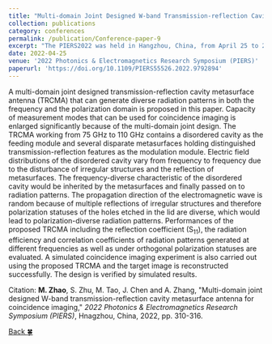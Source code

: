 ```yaml
---
title: "Multi-domain Joint Designed W-band Transmission-reflection Cavity Metasurface Antenna for Coincidence Imaging"
collection: publications
category: conferences
permalink: /publication/Conference-paper-9
excerpt: "The PIERS2022 was held in Hangzhou, China, from April 25 to 29, 2022."
date: 2022-04-25
venue: '2022 Photonics & Electromagnetics Research Symposium (PIERS)'
paperurl: 'https://doi.org/10.1109/PIERS55526.2022.9792894'
---
```


A multi-domain joint designed transmission-reflection cavity metasurface antenna (TRCMA) that can generate diverse radiation patterns in both the frequency and the polarization domain is proposed in this paper. Capacity of measurement modes that can be used for coincidence imaging is enlarged significantly because of the multi-domain joint design. The TRCMA working from 75 GHz to 110 GHz contains a disordered cavity as the feeding module and several disparate metasurfaces holding distinguished transmission-reflection features as the modulation module. Electric field distributions of the disordered cavity vary from frequency to frequency due to the disturbance of irregular structures and the reflection of metasurfaces. The frequency-diverse characteristic of the disordered cavity would be inherited by the metasurfaces and finally passed on to radiation patterns. The propagation direction of the electromagnetic wave is random because of multiple reflections of irregular structures and therefore polarization statuses of the holes etched in the lid are diverse, which would lead to polarization-diverse radiation patterns. Performances of the proposed TRCMA including the reflection coefficient (S<sub>11</sub>), the radiation efficiency and correlation coefficients of radiation patterns generated at different frequencies as well as under orthogonal polarization statuses are evaluated. A simulated coincidence imaging experiment is also carried out using the proposed TRCMA and the target image is reconstructed successfully. The design is verified by simulated results.

Citation: **M. Zhao**, S. Zhu, M. Tao, J. Chen and A. Zhang, &quot;Multi-domain joint designed W-band transmission-reflection cavity metasurface antenna for coincidence imaging,&quot; <i>2022 Photonics & Electromagnetics Research Symposium (PIERS)</i>, Hnagzhou, China, 2022, pp. 310-316.

[Back :four_leaf_clover:](../publications/)
